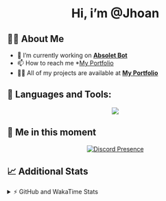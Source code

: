 <h1 align="center">Hi, i’m @Jhoan</h1>

## 🙋‍♂️ About Me

- 🔭 I’m currently working on **[Absolet Bot](https://strider.cloud)**
- 📫 How to reach me *[My Portfolio](https://jhoan.me/contact)
- 👨‍💻 All of my projects are available at **[My Portfolio](https://jhoan.me)**

## 🚀 Languages and Tools:
<p align="center">
  <a href="https://skillicons.dev">
    <img src="https://skillicons.dev/icons?i=js,ts,html,css,bootstrap,nodejs,express,vscode,neovim,vim,atom,cloudflare,git,github,discord,bots,linux,mongodb,nginx,redis,wordpress,heroku&perline=11" />
  </a>
</p>
  
## 👤 Me in this moment
<p align="center">
    <a href="https://discord.com/users/612460795124776960" target="_blank" rel="nofollow">
        <img src="https://lanyard-profile-readme.vercel.app/api/612460795124776960?idleMessage=Probably%20coding%20Absolet..." alt="Discord Presence" align="center">
    </a>
</p>

## 📈 Additional Stats
<details>
    <summary>⚡ GitHub and WakaTime Stats</summary>
    <br/>

<!--START_SECTION:waka-->
![Code Time](http://img.shields.io/badge/Code%20Time-560%20hrs%204%20mins-blue)

**🐱 My GitHub Data** 

> 🏆 7 Contributions in the Year 2023
 > 
> 📦 170.4 kB Used in GitHub's Storage 
 > 
> 💼 Opted to Hire
 > 
> 📜 4 Public Repositories 
 > 
> 🔑 39 Private Repositories  
 > 
**I'm an Early 🐤** 

```text
🌞 Morning    91 commits     ██░░░░░░░░░░░░░░░░░░░░░░░   10.61% 
🌆 Daytime    393 commits    ███████████░░░░░░░░░░░░░░   45.8% 
🌃 Evening    335 commits    █████████░░░░░░░░░░░░░░░░   39.04% 
🌙 Night      39 commits     █░░░░░░░░░░░░░░░░░░░░░░░░   4.55%

```
📅 **I'm Most Productive on Saturday** 

```text
Monday       123 commits    ███░░░░░░░░░░░░░░░░░░░░░░   14.34% 
Tuesday      134 commits    ████░░░░░░░░░░░░░░░░░░░░░   15.62% 
Wednesday    141 commits    ████░░░░░░░░░░░░░░░░░░░░░   16.43% 
Thursday     93 commits     ██░░░░░░░░░░░░░░░░░░░░░░░   10.84% 
Friday       131 commits    ███░░░░░░░░░░░░░░░░░░░░░░   15.27% 
Saturday     159 commits    ████░░░░░░░░░░░░░░░░░░░░░   18.53% 
Sunday       77 commits     ██░░░░░░░░░░░░░░░░░░░░░░░   8.97%

```


📊 **This Week I Spent My Time On** 

```text
⌚︎ Time Zone: America/Bogota

💬 Programming Languages: 
TypeScript               4 hrs 51 mins       █████████████████████░░░░   85.76% 
JavaScript               26 mins             ██░░░░░░░░░░░░░░░░░░░░░░░   7.79% 
YAML                     14 mins             █░░░░░░░░░░░░░░░░░░░░░░░░   4.35% 
JSON                     5 mins              ░░░░░░░░░░░░░░░░░░░░░░░░░   1.55% 
Git Config               1 min               ░░░░░░░░░░░░░░░░░░░░░░░░░   0.36%

🔥 Editors: 
VS Code                  5 hrs 39 mins       █████████████████████████   100.0%

🐱‍💻 Projects: 
Generator                1 hr 53 mins        ████████░░░░░░░░░░░░░░░░░   33.44% 
bloom                    1 hr 37 mins        ███████░░░░░░░░░░░░░░░░░░   28.74% 
bloom-dashboard          1 hr 5 mins         ████░░░░░░░░░░░░░░░░░░░░░   19.41% 
kitty                    44 mins             ███░░░░░░░░░░░░░░░░░░░░░░   13.24% 
dashboard                13 mins             █░░░░░░░░░░░░░░░░░░░░░░░░   4.02%

💻 Operating System: 
Linux                    5 hrs 39 mins       █████████████████████████   100.0%

```

**I Mostly Code in JavaScript** 

```text
JavaScript               17 repos            ███████████████░░░░░░░░░░   60.71% 
TypeScript               5 repos             ████░░░░░░░░░░░░░░░░░░░░░   17.86% 
Java                     3 repos             ██░░░░░░░░░░░░░░░░░░░░░░░   10.71% 
Shell                    1 repo              █░░░░░░░░░░░░░░░░░░░░░░░░   3.57% 
CSS                      1 repo              █░░░░░░░░░░░░░░░░░░░░░░░░   3.57%

```



 Last Updated on 10/01/2023 08:39:05 UTC
<!--END_SECTION:waka-->
</details>
